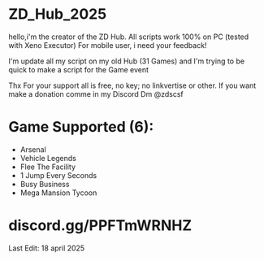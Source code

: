 # ZD_Hub_2025

hello,i'm the creator of the ZD Hub.
All scripts work 100% on PC (tested with Xeno Executor)
For mobile user, i need your feedback!

I'm update all my script on my old Hub (31 Games) and I'm trying to be quick to make a script for the Game event

Thx For your support all is free, no key; no linkvertise or other.
If you want make a donation comme in my Discord Dm @zdscsf

# Game Supported (6):
- Arsenal
- Vehicle Legends
- Flee The Facility
- 1 Jump Every Seconds
- Busy Business
- Mega Mansion Tycoon

# discord.gg/PPFTmWRNHZ


Last Edit: 18 april 2025
